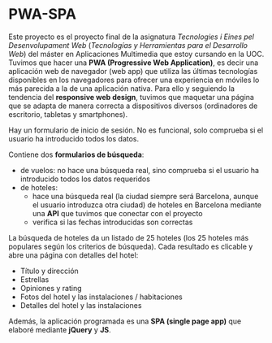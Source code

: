 # PWA-SPA

Este proyecto es el proyecto final de la asignatura *Tecnologies i Eines pel Desenvolupament Web* (*Tecnologías y Herramientas para el Desarrollo Web*) del máster en Aplicaciones Multimedia que estoy cursando en la UOC. Tuvimos que hacer una **PWA (Progressive Web Application)**, es decir una aplicación web de navegador (web app) que utiliza las últimas tecnologías disponibles en los navegadores para ofrecer una experiencia en móviles lo más parecida a la de una aplicación nativa. Para ello y seguiendo la tendencia del **responsive web design**, tuvimos que maquetar una página que se adapta de manera correcta a dispositivos diversos (ordinadores de escritorio, tabletas y smartphones). 

Hay un formulario de inicio de sesión. No es funcional, solo comprueba si el usuario ha introducido todos los datos. 

Contiene dos **formularios de búsqueda**: 
  - de vuelos: no hace una búsqueda real, sino comprueba si el usuario ha introducido todos los datos requeridos
  - de hoteles: 
    - hace una búsqueda real (la ciudad siempre será Barcelona, aunque el usuario introduzca otra ciudad) de hoteles en Barcelona mediante una **API** que tuvimos que conectar con el proyecto
    - verifica si las fechas introducidas son correctas

La búsqueda de hoteles da un listado de 25 hoteles (los 25 hoteles más populares según los criterios de búsqueda). Cada resultado es clicable y abre una página con detalles del hotel:
  - Título y dirección
  - Estrellas
  - Opiniones y rating
  - Fotos del hotel y las instalaciones / habitaciones
  - Detalles del hotel y las instalaciones

Además, la aplicación programada es una **SPA (single page app)** que elaboré mediante **jQuery** y **JS**.


